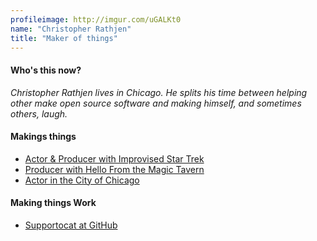 ```yaml
---
profileimage: http://imgur.com/uGALKt0
name: "Christopher Rathjen"
title: "Maker of things"
---
```


#### Who's this now?
_Christopher Rathjen lives in Chicago. He splits his time between helping other make open source software and making himself, and sometimes others, laugh._

#### Makings things
* [Actor & Producer with Improvised Star Trek](http://www.theimprovisedstartrek.com)
* [Producer with Hello From the Magic Tavern](https://hellofromthemagictavern.com/)
* [Actor in the City of Chicago](/about)
 
#### Making things Work
* [Supportocat at GitHub](https://github.com/rathjenc)
